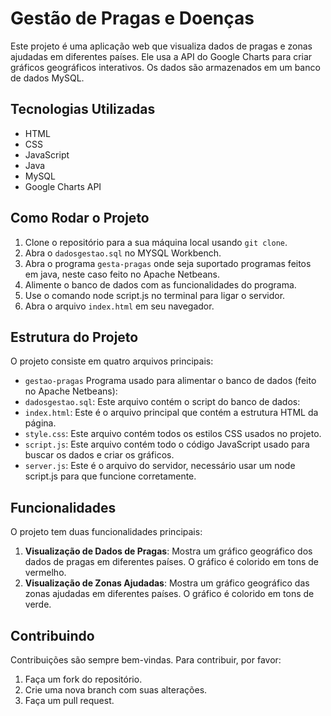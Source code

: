 # Gestão de Pragas e Doenças

Este projeto é uma aplicação web que visualiza dados de pragas e zonas ajudadas em diferentes países. Ele usa a API do Google Charts para criar gráficos geográficos interativos. Os dados são armazenados em um banco de dados MySQL.

## Tecnologias Utilizadas

- HTML
- CSS
- JavaScript
- Java
- MySQL
- Google Charts API

## Como Rodar o Projeto

1. Clone o repositório para a sua máquina local usando `git clone`.
2. Abra o `dadosgestao.sql` no MYSQL Workbench.
3. Abra o programa `gesta-pragas` onde seja suportado programas feitos em java, neste caso feito no Apache Netbeans.
4. Alimente o banco de dados com as funcionalidades do programa.
5. Use o comando node script.js no terminal para ligar o servidor.
6. Abra o arquivo `index.html` em seu navegador.

## Estrutura do Projeto

O projeto consiste em quatro arquivos principais:

- `gestao-pragas` Programa usado para alimentar o banco de dados (feito no Apache Netbeans):
- `dadosgestao.sql`: Este arquivo contém o script do banco de dados: 
- `index.html`: Este é o arquivo principal que contém a estrutura HTML da página.
- `style.css`: Este arquivo contém todos os estilos CSS usados no projeto.
- `script.js`: Este arquivo contém todo o código JavaScript usado para buscar os dados e criar os gráficos.
- `server.js`: Este é o arquivo do servidor, necessário usar um node script.js para que funcione corretamente.
  
## Funcionalidades

O projeto tem duas funcionalidades principais:

1. **Visualização de Dados de Pragas**: Mostra um gráfico geográfico dos dados de pragas em diferentes países. O gráfico é colorido em tons de vermelho.
2. **Visualização de Zonas Ajudadas**: Mostra um gráfico geográfico das zonas ajudadas em diferentes países. O gráfico é colorido em tons de verde.

## Contribuindo

Contribuições são sempre bem-vindas. Para contribuir, por favor:

1. Faça um fork do repositório.
2. Crie uma nova branch com suas alterações.
3. Faça um pull request.
